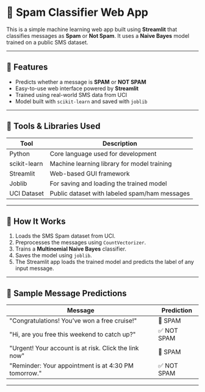 # 📧 Spam Classifier Web App

This is a simple machine learning web app built using **Streamlit** that classifies messages as **Spam** or **Not Spam**. It uses a **Naive Bayes** model trained on a public SMS dataset.

---

## 🚀 Features

- Predicts whether a message is **SPAM** or **NOT SPAM**
- Easy-to-use web interface powered by **Streamlit**
- Trained using real-world SMS data from UCI
- Model built with `scikit-learn` and saved with `joblib`

---

## 🔧 Tools & Libraries Used

| Tool         | Description                                      |
|--------------|--------------------------------------------------|
| Python       | Core language used for development               |
| scikit-learn | Machine learning library for model training      |
| Streamlit    | Web-based GUI framework                          |
| Joblib       | For saving and loading the trained model         |
| UCI Dataset  | Public dataset with labeled spam/ham messages    |

---

## 🧠 How It Works

1. Loads the SMS Spam dataset from UCI.
2. Preprocesses the messages using `CountVectorizer`.
3. Trains a **Multinomial Naive Bayes** classifier.
4. Saves the model using `joblib`.
5. The Streamlit app loads the trained model and predicts the label of any input message.

---

## 🧪 Sample Message Predictions

| Message                                                | Prediction   |
|--------------------------------------------------------|--------------|
| "Congratulations! You’ve won a free cruise!"           | 🚨 SPAM      |
| "Hi, are you free this weekend to catch up?"           | ✅ NOT SPAM  |
| "Urgent! Your account is at risk. Click the link now"  | 🚨 SPAM      |
| "Reminder: Your appointment is at 4:30 PM tomorrow."   | ✅ NOT SPAM  |

---

